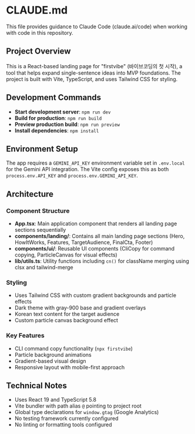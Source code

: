 # CLAUDE.md

This file provides guidance to Claude Code (claude.ai/code) when working with code in this repository.

## Project Overview

This is a React-based landing page for "firstvibe" (바이브코딩의 첫 시작), a tool that helps expand single-sentence ideas into MVP foundations. The project is built with Vite, TypeScript, and uses Tailwind CSS for styling.

## Development Commands

- **Start development server**: `npm run dev`
- **Build for production**: `npm run build` 
- **Preview production build**: `npm run preview`
- **Install dependencies**: `npm install`

## Environment Setup

The app requires a `GEMINI_API_KEY` environment variable set in `.env.local` for the Gemini API integration. The Vite config exposes this as both `process.env.API_KEY` and `process.env.GEMINI_API_KEY`.

## Architecture

### Component Structure
- **App.tsx**: Main application component that renders all landing page sections sequentially
- **components/landing/**: Contains all main landing page sections (Hero, HowItWorks, Features, TargetAudience, FinalCta, Footer)
- **components/ui/**: Reusable UI components (CliCopy for command copying, ParticleCanvas for visual effects)
- **lib/utils.ts**: Utility functions including `cn()` for className merging using clsx and tailwind-merge

### Styling
- Uses Tailwind CSS with custom gradient backgrounds and particle effects
- Dark theme with gray-900 base and gradient overlays
- Korean text content for the target audience
- Custom particle canvas background effect

### Key Features
- CLI command copy functionality (`npx firstvibe`)
- Particle background animations
- Gradient-based visual design
- Responsive layout with mobile-first approach

## Technical Notes

- Uses React 19 and TypeScript 5.8
- Vite bundler with path alias `@` pointing to project root
- Global type declarations for `window.gtag` (Google Analytics)
- No testing framework currently configured
- No linting or formatting tools configured